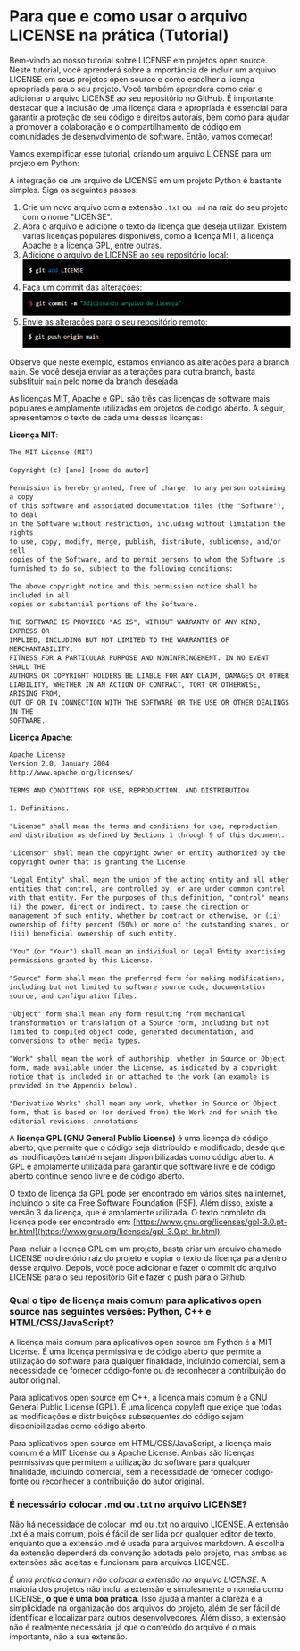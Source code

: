 # Para que e como usar o arquivo LICENSE na prática (Tutorial)

Bem-vindo ao nosso tutorial sobre LICENSE em projetos open source. Neste tutorial, você aprenderá sobre a importância de incluir um arquivo LICENSE em seus projetos open source e como escolher a licença apropriada para o seu projeto. Você também aprenderá como criar e adicionar o arquivo LICENSE ao seu repositório no GitHub. É importante destacar que a inclusão de uma licença clara e apropriada é essencial para garantir a proteção de seu código e direitos autorais, bem como para ajudar a promover a colaboração e o compartilhamento de código em comunidades de desenvolvimento de software. Então, vamos começar!

Vamos exemplificar esse tutorial, criando um arquivo LICENSE para um projeto em Python:

A integração de um arquivo de LICENSE em um projeto Python é bastante simples. Siga os seguintes passos:

1. Crie um novo arquivo com a extensão `.txt` ou `.md` na raiz do seu projeto com o nome "LICENSE".
2. Abra o arquivo e adicione o texto da licença que deseja utilizar. Existem várias licenças populares disponíveis, como a licença MIT, a licença Apache e a licença GPL, entre outras.
3. Adicione o arquivo de LICENSE ao seu repositório local:![1675501385154](image/README/1675501385154.png)
4. Faça um commit das alterações:![1675501554840](image/README/1675501554840.png)
5. Envie as alterações para o seu repositório remoto:![1675501616124](image/README/1675501616124.png)

Observe que neste exemplo, estamos enviando as alterações para a branch `main`. Se você deseja enviar as alterações para outra branch, basta substituir `main` pelo nome da branch desejada.

As licenças MIT, Apache e GPL são três das licenças de software mais populares e amplamente utilizadas em projetos de código aberto. A seguir, apresentamos o texto de cada uma dessas licenças:

**Licença MIT**:

```vbnet
The MIT License (MIT)

Copyright (c) [ano] [nome do autor]

Permission is hereby granted, free of charge, to any person obtaining a copy
of this software and associated documentation files (the "Software"), to deal
in the Software without restriction, including without limitation the rights
to use, copy, modify, merge, publish, distribute, sublicense, and/or sell
copies of the Software, and to permit persons to whom the Software is
furnished to do so, subject to the following conditions:

The above copyright notice and this permission notice shall be included in all
copies or substantial portions of the Software.

THE SOFTWARE IS PROVIDED "AS IS", WITHOUT WARRANTY OF ANY KIND, EXPRESS OR
IMPLIED, INCLUDING BUT NOT LIMITED TO THE WARRANTIES OF MERCHANTABILITY,
FITNESS FOR A PARTICULAR PURPOSE AND NONINFRINGEMENT. IN NO EVENT SHALL THE
AUTHORS OR COPYRIGHT HOLDERS BE LIABLE FOR ANY CLAIM, DAMAGES OR OTHER
LIABILITY, WHETHER IN AN ACTION OF CONTRACT, TORT OR OTHERWISE, ARISING FROM,
OUT OF OR IN CONNECTION WITH THE SOFTWARE OR THE USE OR OTHER DEALINGS IN THE
SOFTWARE.
```

**Licença Apache**:

```vbnet
Apache License
Version 2.0, January 2004
http://www.apache.org/licenses/

TERMS AND CONDITIONS FOR USE, REPRODUCTION, AND DISTRIBUTION

1. Definitions.

"License" shall mean the terms and conditions for use, reproduction, and distribution as defined by Sections 1 through 9 of this document.

"Licensor" shall mean the copyright owner or entity authorized by the copyright owner that is granting the License.

"Legal Entity" shall mean the union of the acting entity and all other entities that control, are controlled by, or are under common control with that entity. For the purposes of this definition, "control" means (i) the power, direct or indirect, to cause the direction or management of such entity, whether by contract or otherwise, or (ii) ownership of fifty percent (50%) or more of the outstanding shares, or (iii) beneficial ownership of such entity.

"You" (or "Your") shall mean an individual or Legal Entity exercising permissions granted by this License.

"Source" form shall mean the preferred form for making modifications, including but not limited to software source code, documentation source, and configuration files.

"Object" form shall mean any form resulting from mechanical transformation or translation of a Source form, including but not limited to compiled object code, generated documentation, and conversions to other media types.

"Work" shall mean the work of authorship, whether in Source or Object form, made available under the License, as indicated by a copyright notice that is included in or attached to the work (an example is provided in the Appendix below).

"Derivative Works" shall mean any work, whether in Source or Object form, that is based on (or derived from) the Work and for which the editorial revisions, annotations
```

A **licença GPL (GNU General Public License)** é uma licença de código aberto, que permite que o código seja distribuído e modificado, desde que as modificações também sejam disponibilizadas como código aberto. A GPL é amplamente utilizada para garantir que software livre e de código aberto continue sendo livre e de código aberto.

O texto de licença da GPL pode ser encontrado em vários sites na internet, incluindo o site da Free Software Foundation (FSF). Além disso, existe a versão 3 da licença, que é amplamente utilizada. O texto completo da licença pode ser encontrado em: [https://www.gnu.org/licenses/gpl-3.0.pt-br.html](https://www.gnu.org/licenses/gpl-3.0.pt-br.html).

Para incluir a licença GPL em um projeto, basta criar um arquivo chamado LICENSE no diretório raiz do projeto e copiar o texto da licença para dentro desse arquivo. Depois, você pode adicionar e fazer o commit do arquivo LICENSE para o seu repositório Git e fazer o push para o Github.

### **Qual o tipo de licença mais comum para aplicativos open source nas seguintes versões: Python, C++ e HTML/CSS/JavaScript?**

A licença mais comum para aplicativos open source em Python é a MIT License. É uma licença permissiva e de código aberto que permite a utilização do software para qualquer finalidade, incluindo comercial, sem a necessidade de fornecer código-fonte ou de reconhecer a contribuição do autor original.

Para aplicativos open source em C++, a licença mais comum é a GNU General Public License (GPL). É uma licença copyleft que exige que todas as modificações e distribuições subsequentes do código sejam disponibilizadas como código aberto.

Para aplicativos open source em HTML/CSS/JavaScript, a licença mais comum é a MIT License ou a Apache License. Ambas são licenças permissivas que permitem a utilização do software para qualquer finalidade, incluindo comercial, sem a necessidade de fornecer código-fonte ou reconhecer a contribuição do autor original.

### É necessário colocar .md ou .txt no arquivo LICENSE?

Não há necessidade de colocar .md ou .txt no arquivo LICENSE. A extensão .txt é a mais comum, pois é fácil de ser lida por qualquer editor de texto, enquanto que a extensão .md é usada para arquivos markdown. A escolha da extensão dependerá da convenção adotada pelo projeto, mas ambas as extensões são aceitas e funcionam para arquivos LICENSE.

*É uma prática comum não colocar a extensão no arquivo LICENSE*. A maioria dos projetos não inclui a extensão e simplesmente o nomeia como LICENSE, **o que é uma boa prática**. Isso ajuda a manter a clareza e a simplicidade na organização dos arquivos do projeto, além de ser fácil de identificar e localizar para outros desenvolvedores. Além disso, a extensão não é realmente necessária, já que o conteúdo do arquivo é o mais importante, não a sua extensão.
